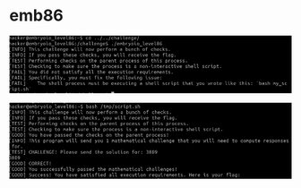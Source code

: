 # emb86

![It is another bash challenge](<../.gitbook/assets/image (10) (1).png>)

![I get the flag.](<../.gitbook/assets/image (176) (1).png>)
